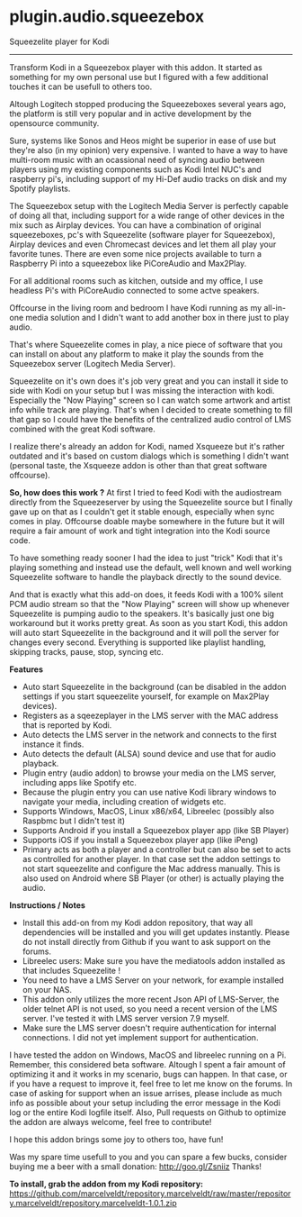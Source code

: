 # plugin.audio.squeezebox
Squeezelite player for Kodi

________________________________________________________________________________________________________


Transform Kodi in a Squeezebox player with this addon.
It started as something for my own personal use but I figured with a few additional touches it can be usefull to others too.

Altough Logitech stopped producing the Squeezeboxes several years ago, the platform is still very popular and in active development by the opensource community.

Sure, systems like Sonos and Heos might be superior in ease of use but they're also (in my opinion) very expensive.
I wanted to have a way to have multi-room music with an ocassional need of syncing audio between players using my existing components such as Kodi Intel NUC's and raspberry pi's, including support of my Hi-Def audio tracks on disk and my Spotify playlists.

The Squeezebox setup with the Logitech Media Server is perfectly capable of doing all that, including support for a wide range of other devices in the mix such as Airplay devices. You can have a combination of original squeezeboxes, pc's with Squeezelite (software player for Squeezebox), Airplay devices and even Chromecast devices and let them all play your favorite tunes. There are even some nice projects available to turn a Raspberry Pi into a squeezebox like PiCoreAudio and Max2Play.

For all additional rooms such as kitchen, outside and my office, I use headless Pi's with PiCoreAudio connected to some actve speakers.

Offcourse in the living room and bedroom I have Kodi running as my all-in-one media solution and I didn't want to add another box in there just to play audio.

That's where Squeezelite comes in play, a nice piece of software that you can install on about any platform to make it play the sounds from the Squeezebox server (Logitech Media Server).

Squeezelite on it's own does it's job very great and you can install it side to side with Kodi on your setup but I was missing the interaction with kodi. Especially the "Now Playing" screen so I can watch some artwork and artist info while track are playing. That's when I decided to create something to fill that gap so I could have the benefits of the centralized audio control of LMS combined with the great Kodi software.

I realize there's already an addon for Kodi, named Xsqueeze but it's rather outdated and it's based on custom dialogs which is something I didn't want (personal taste, the Xsqueeze addon is other than that great software offcourse).

**So, how does this work ?**
At first I tried to feed Kodi with the audiostream directly from the Squeezeserver by using the Squeezelite source but I finally gave up on that as I couldn't get it stable enough, especially when sync comes in play. Offcourse doable maybe somewhere in the future but it will require a fair amount of work and tight integration into the Kodi source code.

To have something ready sooner I had the idea to just "trick" Kodi that it's playing something and instead use the default, well known and well working Squeezelite software to handle the playback directly to the sound device. 

And that is exactly what this add-on does, it feeds Kodi with a 100% silent PCM audio stream so that the "Now Playing" screen will show up whenever Squeezelite is pumping audio to the speakers. It's basically just one big workaround but it works pretty great. As soon as you start Kodi, this addon will auto start Squeezelite in the background and it will poll the server for changes every second. Everything is supported like playlist handling, skipping tracks, pause, stop, syncing etc.

**Features**
- Auto start Squeezelite in the background (can be disabled in the addon settings if you start squeezelite yourself, for example on Max2Play devices).
- Registers as a sqeezeplayer in the LMS server with the MAC address that is reported by Kodi.
- Auto detects the LMS server in the network and connects to the first instance it finds.
- Auto detects the default (ALSA) sound device and use that for audio playback.
- Plugin entry (audio addon) to browse your media on the LMS server, including apps like Spotify etc.
- Because the plugin entry you can use native Kodi library windows to navigate your media, including creation of widgets etc.
- Supports Windows, MacOS, Linux x86/x64, Libreelec (possibly also Raspbmc but I didn't test it)
- Supports Android if you install a Squeezebox player app (like SB Player)
- Supports iOS if you install a Squeezebox player app (like iPeng)
- Primary acts as both a player and a controller but can also be set to acts as controlled for another player. In that case set the addon settings to not start squeezelite and configure the Mac address manually. This is also used on Android where SB Player (or other) is actually playing the audio.

**Instructions / Notes**
- Install this add-on from my Kodi addon repository, that way all dependencies will be installed and you will get updates instantly. Please do not install directly from Github if you want to ask support on the forums.
- Libreelec users: Make sure you have the mediatools addon installed as that includes Squeezelite !
- You need to have a LMS Server on your network, for example installed on your NAS.
- This addon only utilizes the more recent Json API of LMS-Server, the older telnet API is not used, so you need a recent version of the LMS server. I've tested it with LMS server version 7.9 myself.
- Make sure the LMS server doesn't require authentication for internal connections. I did not yet implement support for authentication.

I have tested the addon on Windows, MacOS and libreelec running on a Pi.
Remember, this considered beta software. Altough I spent a fair amount of optimizing it and it works in my scenario, bugs can happen. In that case, or if you have a request to improve it, feel free to let me know on the forums. In case of asking for support when an issue arrises, please include as much info as possible about your setup including the error message in the Kodi log or the entire Kodi logfile itself. Also, Pull requests on Github to optimize the addon are always welcome, feel free to contribute!


I hope this addon brings some joy to others too, have fun!


Was my spare time usefull to you and you can spare a few bucks, consider buying me a beer with a small donation:
http://goo.gl/Zsniiz
Thanks!

**To install, grab the addon from my Kodi repository:**
https://github.com/marcelveldt/repository.marcelveldt/raw/master/repository.marcelveldt/repository.marcelveldt-1.0.1.zip




